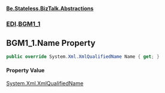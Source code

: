 #### [Be.Stateless.BizTalk.Abstractions](README.md 'README')
### [EDI](EDI.md 'EDI').[BGM1_1](BGM1_1.md 'EDI.BGM1_1')

## BGM1_1.Name Property

```csharp
public override System.Xml.XmlQualifiedName Name { get; }
```

#### Property Value
[System.Xml.XmlQualifiedName](https://docs.microsoft.com/en-us/dotnet/api/System.Xml.XmlQualifiedName 'System.Xml.XmlQualifiedName')